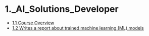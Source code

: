 # 1._AI_Solutions_Developer
 
* [ 1.1 Course Overview ]( ./LESSON_1/1.1_Course_Overview.md )
* [ 1.2 Writes a report about trained machine learning (ML) models ]( ./LESSON_1/1.2_Writes_a_report.md )
 

 
